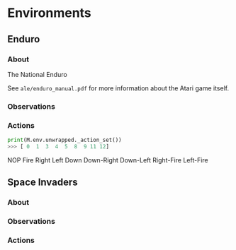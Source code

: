 # Environments


## Enduro
### About
The National Enduro

See `ale/enduro_manual.pdf` for more information
about the Atari game itself.

### Observations

### Actions
```python
print(M.env.unwrapped._action_set())
>>> [ 0  1  3  4  5  8  9 11 12]
```

NOP
Fire
Right
Left
Down
Down-Right
Down-Left
Right-Fire
Left-Fire


## Space Invaders
### About


### Observations

### Actions